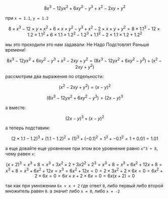 $$ 8x^3 - 12yx^2 + 6xy^2 - y^3 + x^2 - 2xy + y^2 $$

при `x = 1.1`, `y = 1.2`

$$
8 × x^3 - 12 × y × x^2 + 6 × x × y^2 - y^3 + x^2 - 2 × x × y + y^2
= 8 × 1.1^3 - 12 × 1.2 × 1.1^2 + 6 × 1.1 × 1.2^2 - 1.2^3 + 1.1^2 - 2 × 1.1 × 1.2 + 1.2^2
$$

мы это проходили это нам задавали: Не Надо Подстовлят Раньше времени!

$$ 8x^3 - 12yx^2 + 6xy^2 - y^3 + x^2 - 2xy + y^2 = (8x^3 - 12yx^2 + 6xy^2 - y^3) + (x^2 - 2xy + y^2) $$

рассмотрим два выражения по отдельности:

$$ (x^2 - 2xy + y^2) = (x - y)^2 $$

$$ (8x^3 - 12yx^2 + 6xy^2 - y^3) = (2x - y)^3 $$

а вместе:

$$ (2x - y)^3 + (x - y)^2 $$

а теперь подставим:

$$ (2 × 1.1 - 1.2)^3 + (1.1 - 1.2)^2 = (1)^3 + (-0.1)^2 = 1^3 + -0.1^2 = 1 + 0.01 = 1.01 $$

а еще довайте еще уровнение при этом все уровнение равно `x^3 + 8`, чему равен `x`:

$$
(x + 2)^3 = x^3 + 8
= x^3 + 3x^2 × 2 + 3x2^2 + 2^3 = x^3 + 8
= x^3 + 6x^2 + 12x + 8 = x^3 + 8
= x^3 + 6x^2 + 12x = x^3
= 6x^2 + 12x = 0
= 2 × 3x^2 + 2 × 6x = 0
= 6x^2 + 2 × 6x = 0
= 6x × x + 2 × 6x = 0
= 6x(x + 2) = 0
$$

так как при умножении `6x × x + 2` где ответ `0`, либо первый либо второй множитель равен `0`. а значит либо `x = 0`, либо `x = -2`
